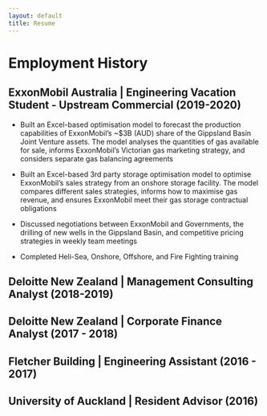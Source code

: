 ```yaml
---
layout: default
title: Resume
---
```


# Employment History
## ExxonMobil Australia | Engineering Vacation Student - Upstream Commercial (2019-2020)
* Built an Excel-based optimisation model to forecast the production capabilities of ExxonMobil’s ~$3B (AUD) share of the Gippsland Basin Joint Venture assets. The model analyses the quantities of gas available for sale, informs ExxonMobil’s Victorian gas marketing strategy, and considers separate gas balancing agreements

* Built an Excel-based 3rd party storage optimisation model to optimise ExxonMobil’s sales strategy from an onshore storage facility. The model compares different sales strategies, informs how to maximise gas revenue, and ensures ExxonMobil meet their gas storage contractual obligations

* Discussed negotiations between ExxonMobil and Governments, the drilling of new wells in the Gippsland Basin, and competitive pricing strategies in weekly team meetings

* Completed Heli-Sea, Onshore, Offshore, and Fire Fighting training

## Deloitte New Zealand | Management Consulting Analyst (2018-2019)
## Deloitte New Zealand | Corporate Finance Analyst (2017 - 2018)
## Fletcher Building | Engineering Assistant (2016 - 2017)
## University of Auckland | Resident Advisor (2016)
